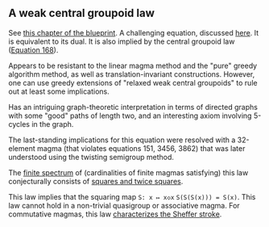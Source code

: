 ## A weak central groupoid law

See [this chapter of the blueprint](https://teorth.github.io/equational_theories/blueprint/weak-central-groupoids-chapter.html).  A challenging equation, discussed [here](https://leanprover.zulipchat.com/#narrow/stream/458659-Equational/topic/1485).  It is equivalent to its dual.  It is also implied by the central groupoid law ([Equation 168](https://teorth.github.io/equational_theories/implications/?168)).

Appears to be resistant to the linear magma method and the "pure" greedy algorithm method, as well as translation-invariant constructions.  However, one can use greedy extensions of "relaxed weak central groupoids" to rule out at least some implications.

Has an intriguing graph-theoretic interpretation in terms of directed graphs with some "good" paths of length two, and an interesting axiom involving 5-cycles in the graph.

The last-standing implications for this equation were resolved with a 32-element magma (that violates equations 151, 3456, 3862) that was later understood using the twisting semigroup method.

The [finite spectrum](https://leanprover.zulipchat.com/#narrow/channel/458659-Equational/topic/Order.203.20Spectra/with/527073087) of (cardinalities of finite magmas satisfying) this law conjecturally consists of [squares and twice squares](https://leanprover.zulipchat.com/#narrow/channel/458659-Equational/topic/1485/near/480045734).

This law implies that the squaring map `S: x ↦ x◇x`  `S(S(S(x))) = S(x)`.  This law cannot hold in a non-trivial quasigroup or associative magma.  For commutative magmas, this law [characterizes the Sheffer stroke](https://leanprover.zulipchat.com/#narrow/channel/458659-Equational/topic/A.20single.20axiom.20for.20Boolean.20algebra/near/519538543).
